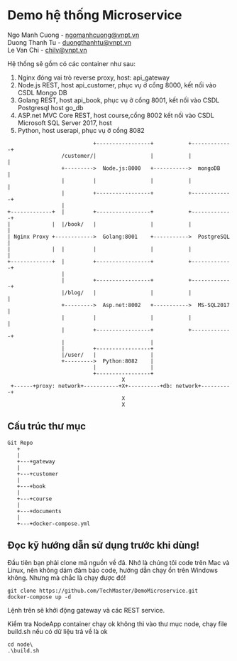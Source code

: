 # Demo hệ thống Microservice

Ngo Manh Cuong - ngomanhcuong@vnpt.vn\
Duong Thanh Tu - duongthanhtu@vnpt.vn\
Le Van Chi - chilv@vnpt.vn

Hệ thống sẽ gồm có các container như sau:
1. Nginx đóng vai trò reverse proxy, host: api_gateway
2. Node.js REST, host api_customer, phục vụ ở cổng 8000, kết nối vào CSDL Mongo DB
3. Golang REST, host api_book, phục vụ ở cổng 8001, kết nối vào CSDL Postgresql host go_db
4. ASP.net MVC Core REST, host course,cổng 8002 kết nối vào CSDL Microsoft SQL Server 2017, host 
5. Python, host userapi, phục vụ ở cổng 8082
```
                           +-----------------+           +-------------+
                 /customer/|                 |           |             |
                 +--------->  Node.js:8000   +----------->  mongoDB    |
                 |         |                 |           |             |
                 |         +-----------------+           +-------------+
                 |
+-------------+  |         +-----------------+           +-------------+
|             |  |/book/   |                 |           |             |
| Nginx Proxy +------------>  Golang:8001    +----------->  PostgreSQL |
|             |  |         |                 |           |             |
+-------------+  |         +-----------------+           +-------------+
                 |
                 |         +-----------------+           +-------------+
                 |/blog/   |                 |           |             |
                 +--------->  Asp.net:8002   +----------->  MS-SQL2017 |
                 |         |                 |           |             |
                 |         +-----------------+           +-------------+
                 |                           |
                 |         +-----------------+
                 |/user/   |                 |
                 +--------->  Python:8082    |
                           |                 |
                           +-----------------+
                                    X
 +------+proxy: network+-----------+X+----------+db: network+----------+
                                    X
                                    X

```

## Cấu trúc thư mục
```
Git Repo
   +
   |
   +---+gateway
   |
   +---+customer
   |
   +---+book
   |
   +---+course
   |
   +---+documents
   |
   +---+docker-compose.yml
```

## Đọc kỹ hướng dẫn sử dụng trước khi dùng!

Đầu tiên bạn phải clone mã nguồn về đã. Nhớ là chúng tôi code trên Mac và Linux, nên không dám đảm bảo code, hướng dẫn chạy ổn trên Windows không. Nhưng mà chắc là chạy được đó!

```
git clone https://github.com/TechMaster/DemoMicroservice.git
docker-compose up -d
```
Lệnh trên sẽ khởi động gateway và các REST service.

Kiểm tra NodeApp container chạy ok không thì vào thư mục node, chạy file build.sh nếu có dữ
liệu trả về là ok
```
cd node\
.\build.sh
```